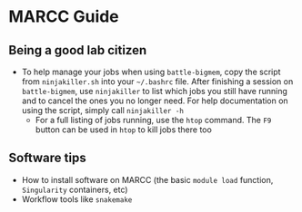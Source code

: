 # MARCC Guide
## Being a good lab citizen
- To help manage your jobs when using `battle-bigmem`, copy the script from `ninjakiller.sh` into your `~/.bashrc` file. After finishing a session on `battle-bigmem`, use `ninjakiller` to list which jobs you still have running and to cancel the ones you no longer need. For help documentation on using the script, simply call `ninjakiller -h`
  - For a full listing of jobs running, use the `htop` command. The `F9` button can be used in `htop` to kill jobs there too
## Software tips
- How to install software on MARCC (the basic `module load` function, `Singularity` containers, etc)
- Workflow tools like `snakemake`
